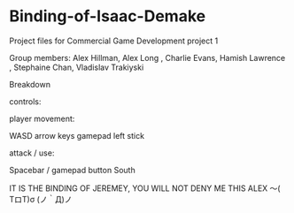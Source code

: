 # Binding-of-Isaac-Demake

Project files for Commercial Game Development project 1

Group members: Alex Hillman, Alex Long , Charlie Evans, Hamish Lawrence , Stephaine Chan, Vladislav Trakiyski


Breakdown

controls:

player movement:

 WASD
 arrow keys
 gamepad left stick

attack / use:

 Spacebar / gamepad button South
































































IT IS THE BINDING OF JEREMEY, YOU WILL NOT DENY ME THIS ALEX ～(　TロT)σ (ノ｀Д)ノ

